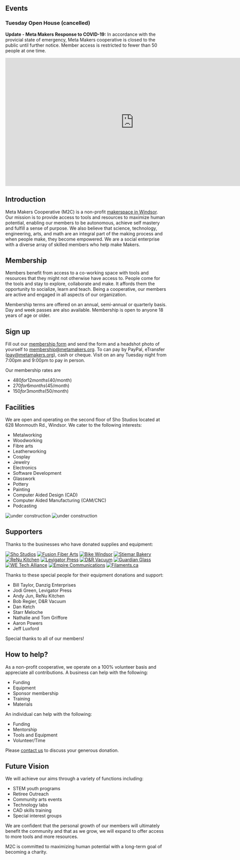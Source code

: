 ## Events

### Tuesday Open House (cancelled)

**Update - Meta Makers Response to COVID-19:**
In accordance with the provicial state of emergency, Meta Makers cooperative is closed to the public until further notice. Member access is restricted to fewer than 50 people at one time.

<!--Join us at the [makerspace](https://goo.gl/maps/C1DEyxi6UdCPUZfK8) any Tuesday for our open house event from 7:00 pm to 9:00 pm. Please let us know if you are dropping in.-->

<iframe src="https://calendar.google.com/calendar/b/2/embed?height=400&amp;wkst=1&amp;bgcolor=%23ffffff&amp;ctz=America%2FToronto&amp;src=bTJjLm1lbWJlcnNoaXBAZ21haWwuY29t&amp;src=ZW4uY2FuYWRpYW4jaG9saWRheUBncm91cC52LmNhbGVuZGFyLmdvb2dsZS5jb20&amp;color=%23039BE5&amp;color=%230B8043&amp;showNav=1&amp;showDate=1&amp;showPrint=0&amp;showTabs=0&amp;showCalendars=0&amp;showTz=1&amp;title=Meta%20Makers%20Cooperative" style="border-width:0" width="800" height="400" frameborder="0" scrolling="no"></iframe>

## Introduction
Meta Makers Cooperative (M2C) is a non-profit [makerspace in Windsor](https://goo.gl/maps/C1DEyxi6UdCPUZfK8). Our mission is to provide access to tools and resources to maximize human potential, enabling our members to be autonomous, achieve self mastery and fulfill a sense of purpose. We also believe that science, technology, engineering, arts, and math are an integral part of the making process and when people make, they become empowered. 
We are a social enterprise with a diverse array of skilled members who help make Makers.

## Membership
Members benefit from access to a co-working space with tools and resources that they might not otherwise have access to. People come for the tools and stay to explore, collaborate and make. It affords them the opportunity to socialize, learn and teach.  Being a cooperative, our members are active and engaged in all aspects of our organization. 

Membership terms are offered on an annual, semi-annual or quarterly basis. Day and week passes are also available. Membership is open to anyone 18 years of age or older.

## Sign up

Fill out our [membership form](https://metamakers.org/assets/membership_form.pdf) and send the form and a headshot photo of yourself to [membership@metamakers.org](mailto:membership@metamakers.org). To can pay by PayPal, eTransfer (pay@metamakers.org), cash or cheque. Visit on an any Tuesday night from 7:00pm and 9:00pm to pay in person.

Our membership rates are
- $480 for 12 months ($40/month)
- $270 for 6 months ($45/month)
- $150 for 3 months ($50/month)

## Facilities

We are open and operating on the second floor of Sho Studios located at 628 Monmouth Rd., Windsor. We cater to the following interests:
- Metalworking
-	Woodworking
-	Fibre arts
-	Leatherworking
-	Cosplay
-	Jewelry
-	Electronics
-	Software Development
-	Glasswork
-	Pottery
-	Painting
-	Computer Aided Design (CAD)
-	Computer Aided Manufacturing (CAM/CNC)
- Podcasting

![under construction](/assets/images/Facilities2.jpg "Our space is under construction")
![under construction](/assets/images/Facilities.jpg "Our space is under construction")

## Supporters
Thanks to the businesses who have donated supplies and equipment:

[![Sho Studios](/assets/images/logos/sho_logo.png "Sho Studios")](https://shoartstudios.com/)
[![Fusion Fiber Arts](/assets/images/logos/fusion_fiber_arts_logo.png "Fusion Fiber Arts")](https://www.facebook.com/Fusion-Fiber-Arts-264559844042799/)
[![Bike Windsor](/assets/images/logos/bike_windsor_logo.png "Bike Windsor")](https://bikewindsoressex.com/)
[![Stiemar Bakery](/assets/images/logos/stiemar_logo.png "Stiemar Bakery")](http://www.stiemar.com/)
[![ReNu Kitchen](/assets/images/logos/renu_kitchen_logo.gif "ReNu Kitchen")](http://renukitchenwindsor.com/)
[![Levigator Press](/assets/images/logos/levigator_press_logo.gif "Levigator Press")](http://levigatorpress.ca/)
[![D&R Vacuum](/assets/images/logos/d_and_r_logo.jpg "D&R Vacuum")](https://www.drvacuum.ca/)
[![Guardian Glass](/assets/images/logos/guardian_glass_logo.png "Guardian Glass")](https://www.guardianglass.ca/)
[![WE Tech Alliance](/assets/images/logos/wetech_logo.png "WE Tech Alliance")](https://www.wetech-alliance.com/)
[![Empire Communications](/assets/images/logos/empire-logo.png "Empire Communications")](https://www.empire-team.com/)
[![Filaments.ca](/assets/images/logos/filaments-logo.png "Filaments.ca")](https://filaments.ca/)

Thanks to these special people for their equipment donations and support:
- Bill Taylor, Danzig Enterprises
- Jodi Green, Levigator Press
- Andy Jun, ReNu Kitchen
- Bob Regier, D&R Vacuum
- Dan Ketch
- Starr Meloche
- Nathalie and Tom Griffore
- Aaron Powers
- Jeff Luxford

Special thanks to all of our members!

## How to help?
As a non-profit cooperative, we operate on a 100% volunteer basis and appreciate all contributions. 
A business can help with the following:

-	Funding
-	Equipment
-	Sponsor membership
-	Training
-	Materials

An individual can help with the following:

-	Funding
-	Mentorship
-	Tools and Equipment
-	Volunteer/Time

Please [contact us](/#contact) to discuss your generous donation. 

## Future Vision

We will achieve our aims through a variety of functions including: 

-	STEM youth programs
-	Retiree Outreach
-	Community arts events
-	Technology labs
-	CAD skills training
-	Special interest groups

We are confident that the personal growth of our members will ultimately benefit the community and that as we grow, we will expand to offer access to more tools and more resources. 

M2C is committed to maximizing human potential with a long-term goal of becoming a charity.

